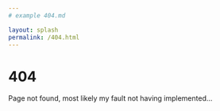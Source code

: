 ```yaml
---
# example 404.md

layout: splash
permalink: /404.html
---
```


# 404

Page not found, most likely my fault not having implemented... 